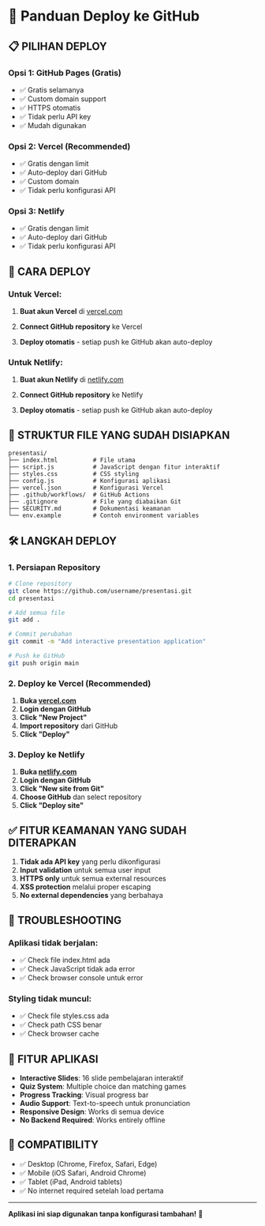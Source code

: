# 🚀 Panduan Deploy ke GitHub

## 📋 **PILIHAN DEPLOY**

### **Opsi 1: GitHub Pages (Gratis)**

- ✅ Gratis selamanya
- ✅ Custom domain support
- ✅ HTTPS otomatis
- ✅ Tidak perlu API key
- ✅ Mudah digunakan

### **Opsi 2: Vercel (Recommended)**

- ✅ Gratis dengan limit
- ✅ Auto-deploy dari GitHub
- ✅ Custom domain
- ✅ Tidak perlu konfigurasi API

### **Opsi 3: Netlify**

- ✅ Gratis dengan limit
- ✅ Auto-deploy dari GitHub
- ✅ Tidak perlu konfigurasi API

## 🚀 **CARA DEPLOY**

### **Untuk Vercel:**

1. **Buat akun Vercel** di [vercel.com](https://vercel.com)

2. **Connect GitHub repository** ke Vercel

3. **Deploy otomatis** - setiap push ke GitHub akan auto-deploy

### **Untuk Netlify:**

1. **Buat akun Netlify** di [netlify.com](https://netlify.com)

2. **Connect GitHub repository** ke Netlify

3. **Deploy otomatis** - setiap push ke GitHub akan auto-deploy

## 📁 **STRUKTUR FILE YANG SUDAH DISIAPKAN**

```
presentasi/
├── index.html          # File utama
├── script.js           # JavaScript dengan fitur interaktif
├── styles.css          # CSS styling
├── config.js           # Konfigurasi aplikasi
├── vercel.json         # Konfigurasi Vercel
├── .github/workflows/  # GitHub Actions
├── .gitignore          # File yang diabaikan Git
├── SECURITY.md         # Dokumentasi keamanan
└── env.example         # Contoh environment variables
```

## 🛠️ **LANGKAH DEPLOY**

### **1. Persiapan Repository**

```bash
# Clone repository
git clone https://github.com/username/presentasi.git
cd presentasi

# Add semua file
git add .

# Commit perubahan
git commit -m "Add interactive presentation application"

# Push ke GitHub
git push origin main
```

### **2. Deploy ke Vercel (Recommended)**

1. **Buka [vercel.com](https://vercel.com)**
2. **Login dengan GitHub**
3. **Click "New Project"**
4. **Import repository** dari GitHub
5. **Click "Deploy"**

### **3. Deploy ke Netlify**

1. **Buka [netlify.com](https://netlify.com)**
2. **Login dengan GitHub**
3. **Click "New site from Git"**
4. **Choose GitHub** dan select repository
5. **Click "Deploy site"**

## ✅ **FITUR KEAMANAN YANG SUDAH DITERAPKAN**

1. **Tidak ada API key** yang perlu dikonfigurasi
2. **Input validation** untuk semua user input
3. **HTTPS only** untuk semua external resources
4. **XSS protection** melalui proper escaping
5. **No external dependencies** yang berbahaya

## 🚨 **TROUBLESHOOTING**

### **Aplikasi tidak berjalan:**

- ✅ Check file index.html ada
- ✅ Check JavaScript tidak ada error
- ✅ Check browser console untuk error

### **Styling tidak muncul:**

- ✅ Check file styles.css ada
- ✅ Check path CSS benar
- ✅ Check browser cache

## 🎯 **FITUR APLIKASI**

- **Interactive Slides**: 16 slide pembelajaran interaktif
- **Quiz System**: Multiple choice dan matching games
- **Progress Tracking**: Visual progress bar
- **Audio Support**: Text-to-speech untuk pronunciation
- **Responsive Design**: Works di semua device
- **No Backend Required**: Works entirely offline

## 📱 **COMPATIBILITY**

- ✅ Desktop (Chrome, Firefox, Safari, Edge)
- ✅ Mobile (iOS Safari, Android Chrome)
- ✅ Tablet (iPad, Android tablets)
- ✅ No internet required setelah load pertama

---

**Aplikasi ini siap digunakan tanpa konfigurasi tambahan!** 🎉
